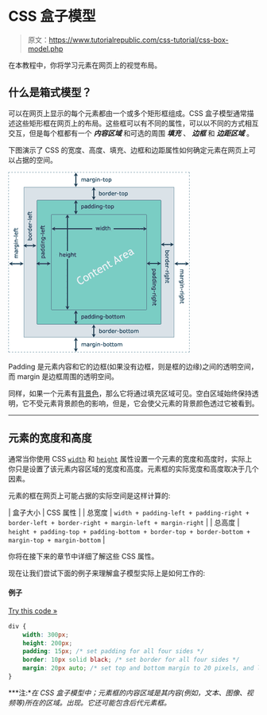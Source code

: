 # CSS 盒子模型

> 原文：<https://www.tutorialrepublic.com/css-tutorial/css-box-model.php>

在本教程中，你将学习元素在网页上的视觉布局。

## 什么是箱式模型？

可以在网页上显示的每个元素都由一个或多个矩形框组成。CSS 盒子模型通常描述这些矩形框在网页上的布局。这些框可以有不同的属性，可以以不同的方式相互交互，但是每个框都有一个 ***内容区域*** 和可选的周围 ***填充*** 、 ***边框*** 和 ***边距区域*** 。

下图演示了 CSS 的宽度、高度、填充、边框和边距属性如何确定元素在网页上可以占据的空间。

![CSS Box Model](img/1fc8de756c99e8a7332c86dd288648c1.png)

Padding 是元素内容和它的边框(如果没有边框，则是框的边缘)之间的透明空间，而 margin 是边框周围的透明空间。

同样，如果一个元素有[背景色](css-background.php)，那么它将通过填充区域可见。空白区域始终保持透明，它不受元素背景颜色的影响，但是，它会使父元素的背景颜色透过它被看到。

* * *

## 元素的宽度和高度

通常当你使用 CSS [`width`](../css-reference/css-width-property.php) 和 [`height`](../css-reference/css-width-property.php) 属性设置一个元素的宽度和高度时，实际上你只是设置了该元素内容区域的宽度和高度。元素框的实际宽度和高度取决于几个因素。

元素的框在网页上可能占据的实际空间是这样计算的:

| 盒子大小 | CSS 属性 |
| 总宽度 | `width + padding-left + padding-right + border-left + border-right + margin-left + margin-right` |
| 总高度 | `height + padding-top + padding-bottom + border-top + border-bottom + margin-top + margin-bottom` |

你将在接下来的章节中详细了解这些 CSS 属性。

现在让我们尝试下面的例子来理解盒子模型实际上是如何工作的:

#### 例子

[Try this code »](../codelab.php?topic=css&file=box-formatting-model "Try this code using online Editor")

```css
div {
    width: 300px;
    height: 200px;
    padding: 15px; /* set padding for all four sides */
    border: 10px solid black; /* set border for all four sides */
    margin: 20px auto; /* set top and bottom margin to 20 pixels, and left and right margin to auto */
}
```

 ***注:**在 CSS 盒子模型中；元素框的内容区域是其内容(例如，文本、图像、视频等)所在的区域。出现。它还可能包含后代元素框。*